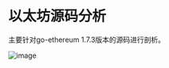 以太坊源码分析
==================

主要针对go-ethereum 1.7.3版本的源码进行剖析。


![image](https://github.com/toints/Ethereum-Source-Analysis/blob/master/0.imgs/eth_0.1.jpg)

